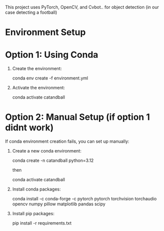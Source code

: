 

This project uses PyTorch, OpenCV, and Cvbot.. for object detection (in our case detecting a football)

# Environment Setup

# Option 1: Using Conda 

1. Create the environment:

   conda env create -f environment.yml

2. Activate the environment:

   conda activate catandball

# Option 2: Manual Setup (if option 1 didnt work)

If conda environment creation fails, you can set up manually:

1. Create a new conda environment:

   conda create -n catandball python=3.12

   then 

   conda activate catandball
   

2. Install conda packages:
   
   conda install -c conda-forge -c pytorch pytorch torchvision torchaudio opencv numpy pillow matplotlib pandas scipy


3. Install pip packages:
   
   pip install -r requirements.txt

